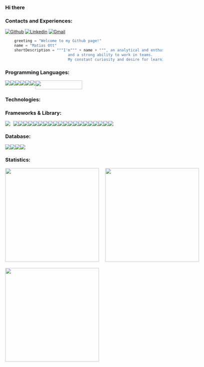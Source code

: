 ### Hi there 
### Contacts and Experiences:

[![Github](https://img.shields.io/badge/GitHub-100000?style=for-the-badge&logo=github&logoColor=white)](https://github.com/matiasott)
[![Linkedin](https://img.shields.io/badge/LinkedIn-0077B5?style=for-the-badge&logo=linkedin&logoColor=white)](https://www.linkedin.com/in/jorgematiasott/)
[![Gmail](https://img.shields.io/badge/Gmail-D14836?style=for-the-badge&logo=gmail&logoColor=white)](mailto:jorgematiasott@gmail.com)

```python
    greeting = "Welcome to my Github page!"
    name = "Matias Ott"
    shortDescription = """I'm""" + name + """, an analytical and enthusiastic individual with a methodical approach
                            and a strong ability to work in teams.
                            My constant curiosity and desire for learning drive me to keep growing."""
```

### Programming Languages:
<div style="display: flex;">
    <img src ="	https://img.shields.io/badge/JavaScript-323330?style=for-the-badge&logo=javascript&logoColor=F7DF1E">
    <img src ="https://img.shields.io/badge/Python-FFD43B?style=for-the-badge&logo=python&logoColor=blue">
    <img src ="https://img.shields.io/badge/HTML5-E34F26?style=for-the-badge&logo=html5&logoColor=white">
    <img src ="https://img.shields.io/badge/json-5E5C5C?style=for-the-badge&logo=json&logoColor=white">
    <img src ="https://img.shields.io/badge/CSS3-1572B6?style=for-the-badge&logo=css3&logoColor=white">
    <img src ="https://img.shields.io/badge/TypeScript-007ACC?style=for-the-badge&logo=typescript&logoColor=white">
    <img src="https://i.postimg.cc/sxjbQZY1/google-app.jpg" width="150" height="28">
</div>

    
### Technologies: 
### Frameworks & Library:
<div style="display: flex;">
    <img src="https://img.shields.io/badge/React-20232A?style=for-the-badge&logo=react&logoColor=61DAFB" style="margin-right: 10px;">
    <img src="https://img.shields.io/badge/Redux-593D88?style=for-the-badge&logo=redux&logoColor=white">
    <img src ="https://img.shields.io/badge/Node%20js-339933?style=for-the-badge&logo=nodedotjs&logoColor=white">
    <img src ="https://img.shields.io/badge/Jupyter-F37626.svg?&style=for-the-badge&logo=Jupyter&logoColor=white">
    <img src ="https://img.shields.io/badge/Django-092E20?style=for-the-badge&logo=django&logoColor=green">
    <img src ="https://img.shields.io/badge/axios-671ddf?&style=for-the-badge&logo=axios&logoColor=white">
    <img src ="https://img.shields.io/badge/Angular-DD0031?style=for-the-badge&logo=angular&logoColor=white">
    <img src ="https://img.shields.io/badge/Microsoft-666666?style=for-the-badge&logo=microsoft&logoColor=white">
    <img src ="https://img.shields.io/badge/Vite-B73BFE?style=for-the-badge&logo=vite&logoColor=FFD62E">
    <img src ="https://img.shields.io/badge/Vue%20js-35495E?style=for-the-badge&logo=vuedotjs&logoColor=4FC08D">
    <img src ="https://img.shields.io/badge/Xampp-F37623?style=for-the-badge&logo=xampp&logoColor=white">
    <img src ="https://img.shields.io/badge/Postman-FF6C37?style=for-the-badge&logo=Postman&logoColor=white">
    <img src ="https://img.shields.io/badge/Express%20js-000000?style=for-the-badge&logo=express&logoColor=white">
    <img src ="https://img.shields.io/badge/Bootstrap-563D7C?style=for-the-badge&logo=bootstrap&logoColor=white">
    <img src ="https://img.shields.io/badge/JWT-000000?style=for-the-badge&logo=JSON%20web%20tokens&logoColor=white">
    <img src ="https://img.shields.io/badge/React_Router-CA4245?style=for-the-badge&logo=react-router&logoColor=white">
    <img src ="https://img.shields.io/badge/firebase-ffca28?style=for-the-badge&logo=firebase&logoColor=black">
    <img src ="	https://img.shields.io/badge/GitHub%20Pages-222222?style=for-the-badge&logo=GitHub%20Pages&logoColor=white">
    <img src ="https://img.shields.io/badge/material%20design-757575?style=for-the-badge&logo=material%20design&logoColor=white">
    <img src ="https://img.shields.io/badge/Apache-D22128?style=for-the-badge&logo=Apache&logoColor=white">
    <img src ="https://img.shields.io/badge/Google_Cloud-4285F4?style=for-the-badge&logo=google-cloud&logoColor=white">
</div>

### Database:
<div style="display: flex;">
    <img src ="https://img.shields.io/badge/MongoDB-4EA94B?style=for-the-badge&logo=mongodb&logoColor=white">
    <img src ="https://img.shields.io/badge/MySQL-005C84?style=for-the-badge&logo=mysql&logoColor=white">
    <img src ="https://img.shields.io/badge/PostgreSQL-316192?style=for-the-badge&logo=postgresql&logoColor=whitehttps://img.shields.io/badge/PostgreSQL-316192?style=for-the-badge&logo=postgresql&logoColor=white">
    <img src ="	https://img.shields.io/badge/SQLite-07405E?style=for-the-badge&logo=sqlite&logoColor=white">
</div>

### Statistics:
<div style="display: grid; grid-template-columns: 1fr 1fr; gap: 20px;">
    <div style="grid-column: 1 / span 1; grid-row: 1 / span 1;">
        <img src="https://github-readme-streak-stats.herokuapp.com/?user=matiasott&theme=dark" width="300">
    </div>
    <div style="grid-column: 1 / span 1; grid-row: 2 / span 1;">
        <img src="https://github-readme-stats-git-masterrstaa-rickstaa.vercel.app/api?username=matiasott&theme=dark" width="300">
    </div>
    <div style="grid-column: 2 / span 1; grid-row: 1 / span 2;">
        <img src="https://github-readme-stats.vercel.app/api/top-langs/?username=matiasott&theme=dark" width="300">
    </div>
</div>




